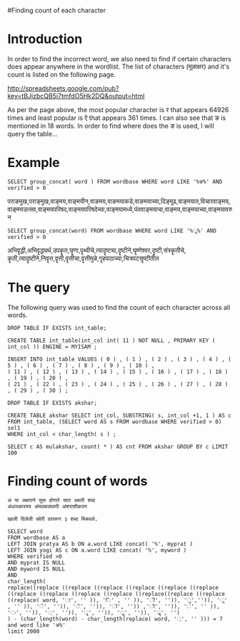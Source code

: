 #Finding count of each character

# Introduction #
In order to find the incorrect word, we also need to find if certain characters does appear anywhere in the wordlist. The list of characters (मूळाक्षर) and it's count is listed on the following page.

http://spreadsheets.google.com/pub?key=tBJjzbcQB5i7tmfdO5Hk2DQ&output=html

As per the page above, the most popular character is र that appears 64926 times and least popular is ऐ that appears 361 times. I can also see that ङ is mentioned in 18 words. In order to find where does the ङ is used, I will query the table...

# Example #

`SELECT group_concat( word ) FROM wordbase WHERE word LIKE '%ङ%' AND verified > 0`

पराङ‌मुख,पराङ्मुख,वाङ्मय,वाङ्मयीन,वाङमय,वाङमयाकडे,वाङमयाच्या,दिङ्मूढ,वाङ्मयात,विचारवाङ्मय,
वाङ्मयउत्सव,वाङ्मयपरिषद,वाङ्मयपरिषदेच्या,वाङ्मयामध्ये,पंतवाङ्मयाचा,वाङ्‌मय,वाङ्मयाच्या,वाङ्मयावरुन

`SELECT group_concat(word) FROM wordbase WHERE word LIKE '%ॄ%' AND verified > 0 `

अभिवॄद्धी,अभिवॄद्ध्यर्थ,उपकॄत,घॄणा,पॄथ्वीचे,त्यादॄष्ट्या,दॄष्टीने,घॄष्णेश्वर,दॄष्टी,संस्कॄतीचे,
कॄती,त्यादॄष्टीने,निवॄत्त,वॄत्ती,वॄत्तीचा,वॄत्तीमुळे,गॄहपाठाच्या,चित्रपटसॄष्टीतील


# The query #
The following query was used to find the count of each character across all words.

```
DROP TABLE IF EXISTS int_table;

CREATE TABLE int_table(int_col int( 11 ) NOT NULL , PRIMARY KEY ( int_col )) ENGINE = MYISAM ;

INSERT INTO int_table VALUES ( 0 ) , ( 1 ) , ( 2 ) , ( 3 ) , ( 4 ) , ( 5 ) , ( 6 ) , ( 7 ) , ( 8 ) , ( 9 ) , ( 10 ) , 
( 11 ) , ( 12 ) , ( 13 ) , ( 14 ) , ( 15 ) , ( 16 ) , ( 17 ) , ( 18 ) , ( 19 ) , ( 20 ) , 
( 21 ) , ( 22 ) , ( 23 ) , ( 24 ) , ( 25 ) , ( 26 ) , ( 27 ) , ( 28 ) , ( 29 ) , ( 30 ) ;

DROP TABLE IF EXISTS akshar;

CREATE TABLE akshar SELECT int_col, SUBSTRING( s, int_col +1, 1 ) AS c 
FROM int_table, (SELECT word AS s FROM wordbase WHERE verified > 0) sel1
WHERE int_col < char_length( s ) ;

SELECT c AS mulakshar, count( * ) AS cnt FROM akshar GROUP BY c LIMIT 100

```


# Finding count of words

```
अं या अक्षराने सुरू होणारे सात अक्षरी शब्द
अंधारकारमय अंमलबजावणी अंशराशीकरण

खाली दिलेली क्वेरी वापरून ३ शब्द मिळवले.

SELECT word
FROM wordbase AS a
LEFT JOIN pratya AS b ON a.word LIKE concat( '%', myprat )
LEFT JOIN yogi AS c ON a.word LIKE concat( '%', myword )
WHERE verified >0
AND myprat IS NULL
AND myword IS NULL
AND 
char_length(
replace((replace ((replace ((replace ((replace ((replace ((replace ((replace ((replace ((replace ((replace ((replace((replace ((replace ((replace( word, 'ा', '' )), 'ि' , '' )), 'ी', '')), 'ु','')), 'ू' , '' )), 'े', '')), 'ै', '')), 'ो', '')) ,'ौ', '')), 'ं', '' )), 'ः', '')), '्', '')), 'ॄ', '')), 'ॢ', '')), 'ॣ', '')
) - (char_length(word) - char_length(replace( word, '्', '' ))) = 7 and word like 'अं%' 
limit 2000

```